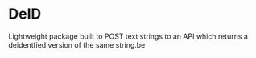 # DeID
Lightweight package built to POST text strings to an API which returns a
deidentfied version of the same string.be
